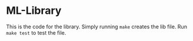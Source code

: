 # ML-Library

This is the code for the library. Simply running `make` creates the lib file. Run `make test` to test the file.